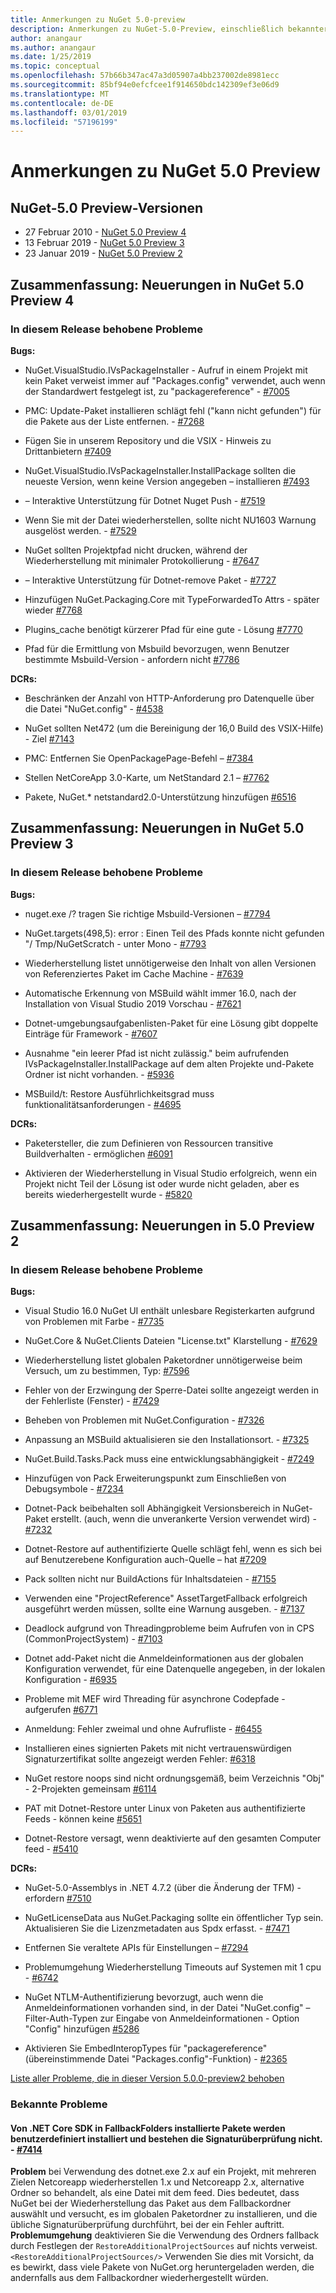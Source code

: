 ```yaml
---
title: Anmerkungen zu NuGet 5.0-preview
description: Anmerkungen zu NuGet-5.0-Preview, einschließlich bekannter Probleme, Fehlerbehebungen, neuen Features und DCRs.
author: anangaur
ms.author: anangaur
ms.date: 1/25/2019
ms.topic: conceptual
ms.openlocfilehash: 57b66b347ac47a3d05907a4bb237002de8981ecc
ms.sourcegitcommit: 85bf94e0efcfcee1f914650bdc142309ef3e06d9
ms.translationtype: MT
ms.contentlocale: de-DE
ms.lasthandoff: 03/01/2019
ms.locfileid: "57196199"
---
```

# <a name="nuget-50-preview-release-notes"></a>Anmerkungen zu NuGet 5.0 Preview

## <a name="nuget-50-preview-releases"></a>NuGet-5.0 Preview-Versionen

* 27 Februar 2010 - [NuGet 5.0 Preview 4](#summary-whats-new-in-50-preview-4)
* 13 Februar 2019 - [NuGet 5.0 Preview 3](#summary-whats-new-in-50-preview-3)
* 23 Januar 2019 - [NuGet 5.0 Preview 2](#summary-whats-new-in-50-preview-2)

## <a name="summary-whats-new-in-nuget-50-preview-4"></a>Zusammenfassung: Neuerungen in NuGet 5.0 Preview 4

### <a name="issues-fixed-in-this-release"></a>In diesem Release behobene Probleme

**Bugs:**

* NuGet.VisualStudio.IVsPackageInstaller - Aufruf in einem Projekt mit kein Paket verweist immer auf "Packages.config" verwendet, auch wenn der Standardwert festgelegt ist, zu "packagereference" - [#7005](https://github.com/NuGet/Home/issues/7005)

* PMC: Update-Paket installieren schlägt fehl ("kann nicht gefunden") für die Pakete aus der Liste entfernen. - [#7268](https://github.com/NuGet/Home/issues/7268)

* Fügen Sie in unserem Repository und die VSIX - Hinweis zu Drittanbietern [#7409](https://github.com/NuGet/Home/issues/7409)

* NuGet.VisualStudio.IVsPackageInstaller.InstallPackage sollten die neueste Version, wenn keine Version angegeben – installieren [#7493](https://github.com/NuGet/Home/issues/7493)

* – Interaktive Unterstützung für Dotnet Nuget Push - [#7519](https://github.com/NuGet/Home/issues/7519)

* Wenn Sie mit der Datei wiederherstellen, sollte nicht NU1603 Warnung ausgelöst werden. - [#7529](https://github.com/NuGet/Home/issues/7529)

* NuGet sollten Projektpfad nicht drucken, während der Wiederherstellung mit minimaler Protokollierung - [#7647](https://github.com/NuGet/Home/issues/7647)

* – Interaktive Unterstützung für Dotnet-remove Paket - [#7727](https://github.com/NuGet/Home/issues/7727)

* Hinzufügen NuGet.Packaging.Core mit TypeForwardedTo Attrs - später wieder [#7768](https://github.com/NuGet/Home/issues/7768)

* Plugins_cache benötigt kürzerer Pfad für eine gute - Lösung [#7770](https://github.com/NuGet/Home/issues/7770)

* Pfad für die Ermittlung von Msbuild bevorzugen, wenn Benutzer bestimmte Msbuild-Version - anfordern nicht [#7786](https://github.com/NuGet/Home/issues/7786)

**DCRs:**

* Beschränken der Anzahl von HTTP-Anforderung pro Datenquelle über die Datei "NuGet.config" - [#4538](https://github.com/NuGet/Home/issues/4538)

* NuGet sollten Net472 (um die Bereinigung der 16,0 Build des VSIX-Hilfe) - Ziel [#7143](https://github.com/NuGet/Home/issues/7143)

* PMC: Entfernen Sie OpenPackagePage-Befehl – [#7384](https://github.com/NuGet/Home/issues/7384)

* Stellen NetCoreApp 3.0-Karte, um NetStandard 2.1 – [#7762](https://github.com/NuGet/Home/issues/7762)

* Pakete, NuGet.* netstandard2.0-Unterstützung hinzufügen [#6516](https://github.com/NuGet/Home/issues/6516)


## <a name="summary-whats-new-in-nuget-50-preview-3"></a>Zusammenfassung: Neuerungen in NuGet 5.0 Preview 3

### <a name="issues-fixed-in-this-release"></a>In diesem Release behobene Probleme 

**Bugs:**

* nuget.exe /? tragen Sie richtige Msbuild-Versionen – [#7794](https://github.com/NuGet/Home/issues/7794)

* NuGet.targets(498,5): error : Einen Teil des Pfads konnte nicht gefunden "/ Tmp/NuGetScratch - unter Mono - [#7793](https://github.com/NuGet/Home/issues/7793)

* Wiederherstellung listet unnötigerweise den Inhalt von allen Versionen von Referenziertes Paket im Cache Machine - [#7639](https://github.com/NuGet/Home/issues/7639)

* Automatische Erkennung von MSBuild wählt immer 16.0, nach der Installation von Visual Studio 2019 Vorschau - [#7621](https://github.com/NuGet/Home/issues/7621)

* Dotnet-umgebungsaufgabenlisten-Paket für eine Lösung gibt doppelte Einträge für Framework - [#7607](https://github.com/NuGet/Home/issues/7607)

* Ausnahme "ein leerer Pfad ist nicht zulässig." beim aufrufenden IVsPackageInstaller.InstallPackage auf dem alten Projekte und-Pakete Ordner ist nicht vorhanden. - [#5936](https://github.com/NuGet/Home/issues/5936)

* MSBuild/t: Restore Ausführlichkeitsgrad muss funktionalitätsanforderungen - [#4695](https://github.com/NuGet/Home/issues/4695)

**DCRs:**

* Paketersteller, die zum Definieren von Ressourcen transitive Buildverhalten - ermöglichen [#6091](https://github.com/NuGet/Home/issues/6091)

* Aktivieren der Wiederherstellung in Visual Studio erfolgreich, wenn ein Projekt nicht Teil der Lösung ist oder wurde nicht geladen, aber es bereits wiederhergestellt wurde - [#5820](https://github.com/NuGet/Home/issues/5820)


## <a name="summary-whats-new-in-50-preview-2"></a>Zusammenfassung: Neuerungen in 5.0 Preview 2

### <a name="issues-fixed-in-this-release"></a>In diesem Release behobene Probleme

**Bugs:**

* Visual Studio 16.0 NuGet UI enthält unlesbare Registerkarten aufgrund von Problemen mit Farbe - [#7735](https://github.com/NuGet/Home/issues/7735)

* NuGet.Core & NuGet.Clients Dateien "License.txt" Klarstellung - [#7629](https://github.com/NuGet/Home/issues/7629)

* Wiederherstellung listet globalen Paketordner unnötigerweise beim Versuch, um zu bestimmen, Typ: [#7596](https://github.com/NuGet/Home/issues/7596)

* Fehler von der Erzwingung der Sperre-Datei sollte angezeigt werden in der Fehlerliste (Fenster) - [#7429](https://github.com/NuGet/Home/issues/7429)

* Beheben von Problemen mit NuGet.Configuration - [#7326](https://github.com/NuGet/Home/issues/7326)

* Anpassung an MSBuild aktualisieren sie den Installationsort.  - [#7325](https://github.com/NuGet/Home/issues/7325)

* NuGet.Build.Tasks.Pack muss eine entwicklungsabhängigkeit - [#7249](https://github.com/NuGet/Home/issues/7249)

* Hinzufügen von Pack Erweiterungspunkt zum Einschließen von Debugsymbole - [#7234](https://github.com/NuGet/Home/issues/7234)

* Dotnet-Pack beibehalten soll Abhängigkeit Versionsbereich in NuGet-Paket erstellt. (auch, wenn die unverankerte Version verwendet wird) - [#7232](https://github.com/NuGet/Home/issues/7232)

* Dotnet-Restore auf authentifizierte Quelle schlägt fehl, wenn es sich bei auf Benutzerebene Konfiguration auch-Quelle – hat [#7209](https://github.com/NuGet/Home/issues/7209)

* Pack sollten nicht nur BuildActions für Inhaltsdateien - [#7155](https://github.com/NuGet/Home/issues/7155)

* Verwenden eine "ProjectReference" AssetTargetFallback erfolgreich ausgeführt werden müssen, sollte eine Warnung ausgeben. - [#7137](https://github.com/NuGet/Home/issues/7137)

* Deadlock aufgrund von Threadingprobleme beim Aufrufen von in CPS (CommonProjectSystem) - [#7103](https://github.com/NuGet/Home/issues/7103)

* Dotnet add-Paket nicht die Anmeldeinformationen aus der globalen Konfiguration verwendet, für eine Datenquelle angegeben, in der lokalen Konfiguration - [#6935](https://github.com/NuGet/Home/issues/6935)

* Probleme mit MEF wird Threading für asynchrone Codepfade - aufgerufen [#6771](https://github.com/NuGet/Home/issues/6771)

* Anmeldung: Fehler zweimal und ohne Aufrufliste - [#6455](https://github.com/NuGet/Home/issues/6455)

* Installieren eines signierten Pakets mit nicht vertrauenswürdigen Signaturzertifikat sollte angezeigt werden Fehler: [#6318](https://github.com/NuGet/Home/issues/6318)

* NuGet restore noops sind nicht ordnungsgemäß, beim Verzeichnis "Obj" - 2-Projekten gemeinsam [#6114](https://github.com/NuGet/Home/issues/6114)

* PAT mit Dotnet-Restore unter Linux von Paketen aus authentifizierte Feeds - können keine [#5651](https://github.com/NuGet/Home/issues/5651)

* Dotnet-Restore versagt, wenn deaktivierte auf den gesamten Computer feed - [#5410](https://github.com/NuGet/Home/issues/5410)

**DCRs:**

* NuGet-5.0-Assemblys in .NET 4.7.2 (über die Änderung der TFM) - erfordern [#7510](https://github.com/NuGet/Home/issues/7510)

* NuGetLicenseData aus NuGet.Packaging sollte ein öffentlicher Typ sein. Aktualisieren Sie die Lizenzmetadaten aus Spdx erfasst. - [#7471](https://github.com/NuGet/Home/issues/7471)

* Entfernen Sie veraltete APIs für Einstellungen – [#7294](https://github.com/NuGet/Home/issues/7294)

* Problemumgehung Wiederherstellung Timeouts auf Systemen mit 1 cpu - [#6742](https://github.com/NuGet/Home/issues/6742)

* NuGet NTLM-Authentifizierung bevorzugt, auch wenn die Anmeldeinformationen vorhanden sind, in der Datei "NuGet.config" – Filter-Auth-Typen zur Eingabe von Anmeldeinformationen - Option "Config" hinzufügen [#5286](https://github.com/NuGet/Home/issues/5286)

* Aktivieren Sie EmbedInteropTypes für "packagereference" (übereinstimmende Datei "Packages.config"-Funktion) - [#2365](https://github.com/NuGet/Home/issues/2365)

[Liste aller Probleme, die in dieser Version 5.0.0-preview2 behoben](https://github.com/NuGet/Home/issues?q=is%3Aissue+is%3Aclosed+milestone%3A%224.9.2")

### <a name="known-issues"></a>Bekannte Probleme

#### <a name="packages-in-fallbackfolders-installed-by-net-core-sdk-are-custom-installed-and-fail-signature-validation---7414httpsgithubcomnugethomeissues7414"></a>Von .NET Core SDK in FallbackFolders installierte Pakete werden benutzerdefiniert installiert und bestehen die Signaturüberprüfung nicht. - [#7414](https://github.com/NuGet/Home/issues/7414)
**Problem** bei Verwendung des dotnet.exe 2.x auf ein Projekt, mit mehreren Zielen Netcoreapp wiederherstellen 1.x und Netcoreapp 2.x, alternative Ordner so behandelt, als eine Datei mit dem feed. Dies bedeutet, dass NuGet bei der Wiederherstellung das Paket aus dem Fallbackordner auswählt und versucht, es im globalen Paketordner zu installieren, und die übliche Signaturüberprüfung durchführt, bei der ein Fehler auftritt.
**Problemumgehung** deaktivieren Sie die Verwendung des Ordners fallback durch Festlegen der `RestoreAdditionalProjectSources` auf nichts verweist. `<RestoreAdditionalProjectSources/>` Verwenden Sie dies mit Vorsicht, da es bewirkt, dass viele Pakete von NuGet.org heruntergeladen werden, die andernfalls aus dem Fallbackordner wiederhergestellt würden.
